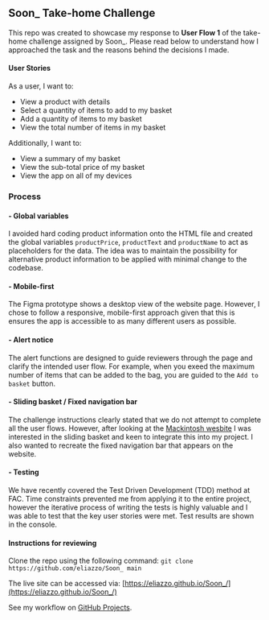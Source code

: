 ## Soon_ Take-home Challenge

This repo was created to showcase my response to **User Flow 1** of the take-home challenge assigned by Soon_. Please read below to understand how I approached the task and the reasons behind the decisions I made.

#### User Stories

As a user, I want to:
* View a product with details
* Select a quantity of items to add to my basket
* Add a quantity of items to my basket
* View the total number of items in my basket

Additionally, I want to:
* View a summary of my basket
* View the sub-total price of my basket
* View the app on all of my devices

### Process

#### - Global variables
I avoided hard coding product information onto the HTML file and created the global variables ``productPrice``, ``productText`` and ``productName`` to act as placeholders for the data. The idea was to maintain the possibility for alternative product information to be applied with minimal change to the codebase.

#### - Mobile-first
The Figma prototype shows a desktop view of the website page. However, I chose to follow a responsive, mobile-first approach given that this is ensures the app is accessible to as many different users as possible.

#### - Alert notice
The alert functions are designed to guide reviewers through the page and clarify the intended user flow. For example, when you exeed the maximum number of items that can be added to the bag, you are guided to the ``Add to basket`` button.

#### - Sliding basket / Fixed navigation bar
The challenge instructions clearly stated that we do not attempt to complete all the user flows. However, after looking at the [Mackintosh wesbite](https://www.mackintosh.com/ad/shopping/drumming-orange-dry-waxed-cotton-hooded-jacket-gmm-200-15481794) I was interested in the sliding basket and keen to integrate this into my project. I also wanted to recreate the fixed navigation bar that appears on the website.

#### - Testing

We have recently covered the Test Driven Development (TDD) method at FAC. Time constraints prevented me from applying it to the entire project, however the iterative process of writing the tests is highly valuable and I was able to test that the key user stories were met. Test results are shown in the console.

#### Instructions for reviewing

Clone the repo using the following command: 
``git clone https://github.com/eliazzo/Soon_ main``

The live site can be accessed via:
[https://eliazzo.github.io/Soon_/](https://eliazzo.github.io/Soon_/)


See my workflow on [GitHub Projects](https://github.com/users/eliazzo/projects/2).



